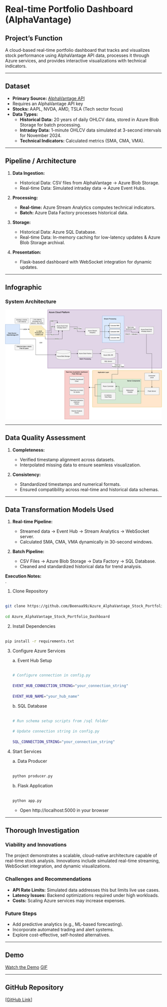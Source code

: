 # Real-time Portfolio Dashboard (AlphaVantage)
  

## Project’s Function
A cloud-based real-time portfolio dashboard that tracks and visualizes stock performance using AlphaVantage API data, processes it through Azure services, and provides interactive visualizations with technical indicators.

---

## Dataset
- **Primary Source:** [AlphaVantage API](https://www.alphavantage.co/documentation/)
-  Requires an AlphaVantage API key
- **Stocks:** AAPL, NVDA, AMD, TSLA (Tech sector focus)  
- **Data Types:**  
  - **Historical Data:** 20 years of daily OHLCV data, stored in Azure Blob Storage for batch processing.  
  - **Intraday Data:** 1-minute OHLCV data simulated at 3-second intervals for November 2024.  
  - **Technical Indicators:** Calculated metrics (SMA, CMA, VMA).  

---

## Pipeline / Architecture
1. **Data Ingestion:**  
   - Historical Data: CSV files from AlphaVantage → Azure Blob Storage.  
   - Real-time Data: Simulated intraday data → Azure Event Hubs.  

2. **Processing:**  
   - **Real-time:** Azure Stream Analytics computes technical indicators.  
   - **Batch:** Azure Data Factory processes historical data.  

3. **Storage:**  
   - Historical Data: Azure SQL Database.  
   - Real-time Data: In-memory caching for low-latency updates & Azure Blob Storage archival.  

4. **Presentation:**  
   - Flask-based dashboard with WebSocket integration for dynamic updates.  

---
## Infographic
### System Architecture
![System Architecture](https://github.com/Beenaa99/Azure_AlphaVantage_Stock_Portfolio_Dashboard/blob/main/images/system_arch.png?raw=true)


---

## Data Quality Assessment
1. **Completeness:**  
   - Verified timestamp alignment across datasets.  
   - Interpolated missing data to ensure seamless visualization.  

2. **Consistency:**  
   - Standardized timestamps and numerical formats.  
   - Ensured compatibility across real-time and historical data schemas.  

---

## Data Transformation Models Used
1. **Real-time Pipeline:**  
   - Streamed data → Event Hub → Stream Analytics → WebSocket server.  
   - Calculated SMA, CMA, VMA dynamically in 30-second windows.  

2. **Batch Pipeline:**  
   - CSV Files → Azure Blob Storage → Data Factory → SQL Database.  
   - Cleaned and standardized historical data for trend analysis.  

**Execution Notes:**  
.  

1. Clone Repository

```bash

git clone https://github.com/Beenaa99/Azure_AlphaVantage_Stock_Portfolio_Dashboard

cd Azure_AlphaVantage_Stock_Portfolio_Dashboard

```

2. Install Dependencies

```bash

pip install -r requirements.txt

```

3. Configure Azure Services

   a. Event Hub Setup

   ```bash

   # Configure connection in config.py

   EVENT_HUB_CONNECTION_STRING="your_connection_string"

   EVENT_HUB_NAME="your_hub_name"

   ```

   b. SQL Database

   ```bash

   # Run schema setup scripts from /sql folder

   # Update connection string in config.py

   SQL_CONNECTION_STRING="your_connection_string"

   ```

4. Start Services

   a. Data Producer

   ```bash

   python producer.py

   ```

   b. Flask Application

   ```bash

   python app.py

   ```

   - Open http://localhost:5000 in your browser

---

## Thorough Investigation
### Viability and Innovations
The project demonstrates a scalable, cloud-native architecture capable of real-time stock analysis. Innovations include simulated real-time streaming, WebSocket integration, and dynamic visualizations.

### Challenges and Recommendations
- **API Rate Limits:** Simulated data addresses this but limits live use cases.  
- **Latency Issues:** Backend optimizations required under high workloads.  
- **Costs:** Scaling Azure services may increase expenses.  

### Future Steps
- Add predictive analytics (e.g., ML-based forecasting).  
- Incorporate automated trading and alert systems.  
- Explore cost-effective, self-hosted alternatives.

---
## Demo
[Watch the Demo](https://github.com/Beenaa99/Azure_AlphaVantage_Stock_Portfolio_Dashboard/blob/main/demo_videos/portfolio_page_demo.mp4)
[GIF](https://media3.giphy.com/media/v1.Y2lkPTc5MGI3NjExdXVjYjd1MWhidXVsd3Z5dTl0NzJ1OTE4dnQ3bmx5aXUxOWVjcHJ2NCZlcD12MV9pbnRlcm5hbF9naWZfYnlfaWQmY3Q9Zw/13rcdZqP5DsH4QGKZK/giphy.gif)

---

## GitHub Repository
[[GitHub Link](https://github.com/Beenaa99/Azure_AlphaVantage_Stock_Portfolio_Dashboard)]

